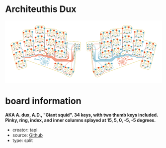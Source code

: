 # Architeuthis Dux

![preview](./architeuthisdux_preview.png)

# board information
**AKA A. dux, A.D., "Giant squid". 34 keys, with two thumb keys included. Pinky, ring, index, and inner columns splayed at 15, 5, 0, -5, -5 degrees.**

- creator: tapi
- source: [Github](https://github.com/tapioki/cephalopoda/tree/main/Architeuthis%20dux)
- type: split

